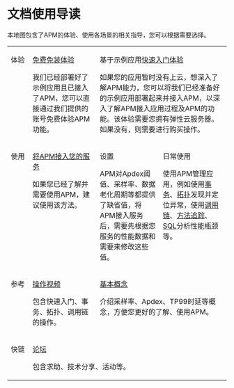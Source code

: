 # 文档使用导读<a name="apm_02_0001"></a>

本地图包含了APM的体验、使用各场景的相关指导，您可以根据需要选择。

<a name="zh-cn_topic_0094389222_table378629193611"></a>
<table><tbody><tr id="zh-cn_topic_0094389222_row197861596366"><td class="cellrowborder" valign="top"><p id="zh-cn_topic_0094389222_p278619923610"><a name="zh-cn_topic_0094389222_p278619923610"></a><a name="zh-cn_topic_0094389222_p278619923610"></a>体验</p>
</td>
<td class="cellrowborder" valign="top"><p id="zh-cn_topic_0094389222_p1442932113615"><a name="zh-cn_topic_0094389222_p1442932113615"></a><a name="zh-cn_topic_0094389222_p1442932113615"></a><a href="http://support.huaweicloud.com/usermanual-apm/zh-cn_topic_0081179925.html" target="_blank" rel="noopener noreferrer">免费免装体验</a></p>
<p id="zh-cn_topic_0094389222_p12443932183613"><a name="zh-cn_topic_0094389222_p12443932183613"></a><a name="zh-cn_topic_0094389222_p12443932183613"></a>我们已经部署好了示例应用且已接入了APM，您可以直接通过我们提供的账号免费体验APM功能。</p>
</td>
<td class="cellrowborder" colspan="2" valign="top"><p id="p1544333892410"><a name="p1544333892410"></a><a name="p1544333892410"></a>基于示例应用<a href="http://support.huaweicloud.com/qs-apm/apm_00_0001.html" target="_blank" rel="noopener noreferrer">快速入门体验</a></p>
<p id="zh-cn_topic_0094389222_p9419163919369"><a name="zh-cn_topic_0094389222_p9419163919369"></a><a name="zh-cn_topic_0094389222_p9419163919369"></a>如果您的应用暂时没有上云，想深入了解APM能力，您可以将我们已经准备好的示例应用部署起来并接入APM，以深入了解APM接入应用过程及APM的功能。该体验需要您拥有弹性云服务器。如果没有，则需要进行购买操作。</p>
</td>
</tr>
<tr id="zh-cn_topic_0094389222_row16786109183611"><td class="cellrowborder" valign="top" width="9.900990099009901%"><p id="zh-cn_topic_0094389222_p127863913365"><a name="zh-cn_topic_0094389222_p127863913365"></a><a name="zh-cn_topic_0094389222_p127863913365"></a>使用</p>
</td>
<td class="cellrowborder" valign="top" width="30.693069306930692%"><p id="zh-cn_topic_0094389222_p117451942123619"><a name="zh-cn_topic_0094389222_p117451942123619"></a><a name="zh-cn_topic_0094389222_p117451942123619"></a><a href="https://support.huaweicloud.com/qs-apm/apm_00_0002.html" target="_blank" rel="noopener noreferrer">将APM接入您的服务</a></p>
<p id="zh-cn_topic_0094389222_p27451742193614"><a name="zh-cn_topic_0094389222_p27451742193614"></a><a name="zh-cn_topic_0094389222_p27451742193614"></a>如果您已经了解并需要使用APM，建议使用该方法。</p>
</td>
<td class="cellrowborder" valign="top" width="28.71287128712871%"><p id="zh-cn_topic_0094389222_p108225513368"><a name="zh-cn_topic_0094389222_p108225513368"></a><a name="zh-cn_topic_0094389222_p108225513368"></a>设置</p>
<p id="zh-cn_topic_0094389222_p198385511362"><a name="zh-cn_topic_0094389222_p198385511362"></a><a name="zh-cn_topic_0094389222_p198385511362"></a>APM对Apdex阈值、采样率、数据老化周期等都提供了缺省值，将APM接入服务后，需要先根据您服务的性能数据和需要来修改这些值。</p>
</td>
<td class="cellrowborder" valign="top" width="30.693069306930692%"><p id="zh-cn_topic_0094389222_p1727945993613"><a name="zh-cn_topic_0094389222_p1727945993613"></a><a name="zh-cn_topic_0094389222_p1727945993613"></a>日常使用</p>
<p id="zh-cn_topic_0094389222_p142801259183610"><a name="zh-cn_topic_0094389222_p142801259183610"></a><a name="zh-cn_topic_0094389222_p142801259183610"></a>使用APM管理应用，例如使用<a href="事务列表.md">事务</a>、<a href="全链路拓扑.md">拓扑</a>发现并定位异常，使用<a href="调用链.md">调用链</a>、<a href="方法追踪.md">方法追踪</a>、<a href="SQL分析.md">SQL</a>分析性能瓶颈等。</p>
</td>
</tr>
<tr id="zh-cn_topic_0094389222_row1578609113610"><td class="cellrowborder" valign="top"><p id="zh-cn_topic_0094389222_p196721317379"><a name="zh-cn_topic_0094389222_p196721317379"></a><a name="zh-cn_topic_0094389222_p196721317379"></a>参考</p>
</td>
<td class="cellrowborder" valign="top"><p id="zh-cn_topic_0094389222_p8353137163718"><a name="zh-cn_topic_0094389222_p8353137163718"></a><a name="zh-cn_topic_0094389222_p8353137163718"></a><a href="http://support.huaweicloud.com/apm_video/index.html" target="_blank" rel="noopener noreferrer">操作视频</a></p>
<p id="zh-cn_topic_0094389222_p03555715372"><a name="zh-cn_topic_0094389222_p03555715372"></a><a name="zh-cn_topic_0094389222_p03555715372"></a>包含快速入门、事务、拓扑、调用链的操作。</p>
</td>
<td class="cellrowborder" colspan="2" valign="top"><p id="zh-cn_topic_0094389222_p10534171113714"><a name="zh-cn_topic_0094389222_p10534171113714"></a><a name="zh-cn_topic_0094389222_p10534171113714"></a><a href="http://support.huaweicloud.com/productdesc-apm/apm_06_0002.html" target="_blank" rel="noopener noreferrer">基本概念</a></p>
<p id="zh-cn_topic_0094389222_p553691153719"><a name="zh-cn_topic_0094389222_p553691153719"></a><a name="zh-cn_topic_0094389222_p553691153719"></a>介绍采样率、Apdex、TP99时延等概念，方便您更好的了解、使用APM。</p>
</td>
</tr>
<tr id="zh-cn_topic_0094389222_row15786129153620"><td class="cellrowborder" valign="top"><p id="zh-cn_topic_0094389222_p137864913362"><a name="zh-cn_topic_0094389222_p137864913362"></a><a name="zh-cn_topic_0094389222_p137864913362"></a>快链</p>
</td>
<td class="cellrowborder" colspan="3" valign="top"><p id="zh-cn_topic_0094389222_p25345198378"><a name="zh-cn_topic_0094389222_p25345198378"></a><a name="zh-cn_topic_0094389222_p25345198378"></a><a href="https://bbs.huaweicloud.com/forum/forum-624-1.html" target="_blank" rel="noopener noreferrer">论坛</a></p>
<p id="zh-cn_topic_0094389222_p153601914375"><a name="zh-cn_topic_0094389222_p153601914375"></a><a name="zh-cn_topic_0094389222_p153601914375"></a>包含求助、技术分享、活动等。</p>
</td>
</tr>
</tbody>
</table>

